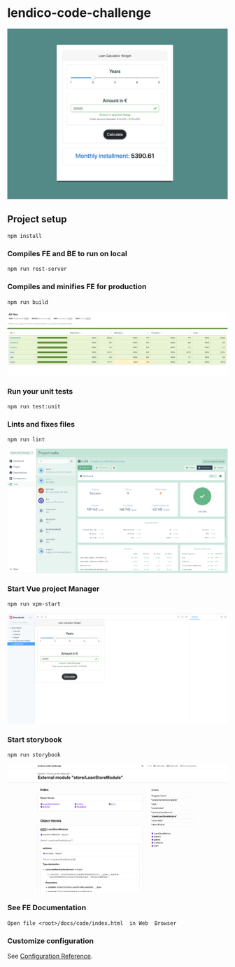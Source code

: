 # lendico-code-challenge

![App Screenshot](./docs/images/app.png)

## Project setup
```
npm install
```

### Compiles FE and BE to run on local
```
npm run rest-server
```

### Compiles and minifies FE for production
```
npm run build
```

![Unit Test Coverage Screenshot](./docs/images/coverage.png)
### Run your unit tests
```
npm run test:unit
```

### Lints and fixes files
```
npm run lint
```

![Vue Project Manger Screenshot](./docs/images/vpm.png)
### Start Vue project Manager
```
npm run vpm-start
```

![Storybook Screenshot](./docs/images/storybook.png)
### Start storybook
```
npm run storybook
```

![FE Codebase Documentaion Screenshot](./docs/images/code_documentation.png)
### See FE Documentation
```
Open file <root>/docs/code/index.html  in Web  Browser
```

### Customize configuration
See [Configuration Reference](https://cli.vuejs.org/config/).
